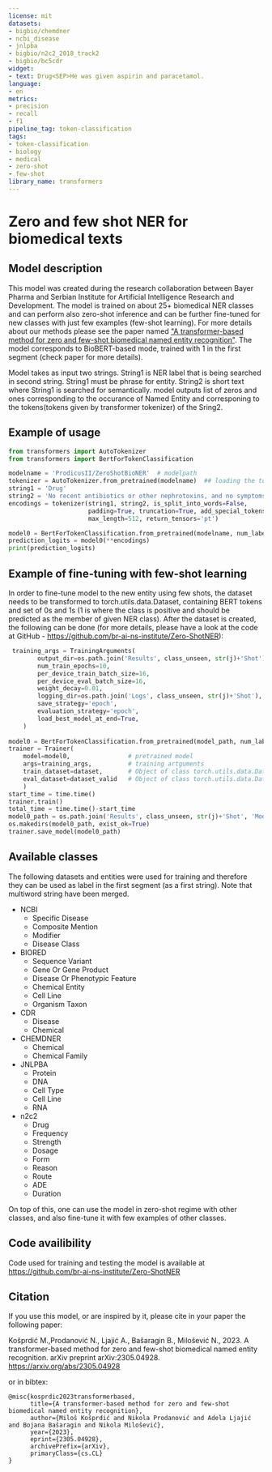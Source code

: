 ```yaml
---
license: mit
datasets:
- bigbio/chemdner
- ncbi_disease
- jnlpba
- bigbio/n2c2_2018_track2
- bigbio/bc5cdr
widget:
- text: Drug<SEP>He was given aspirin and paracetamol.
language:
- en
metrics:
- precision
- recall
- f1
pipeline_tag: token-classification
tags:
- token-classification
- biology
- medical
- zero-shot
- few-shot
library_name: transformers
---
```

# Zero and few shot NER for biomedical texts

## Model description

This model was created during the research collaboration between Bayer Pharma and Serbian Institute for Artificial Intelligence Research and Development. 
The model is trained on about 25+ biomedical NER classes and can perform also zero-shot inference and can be further fine-tuned for new classes with just few examples (few-shot learning). 
For more details about our methods please see the paper named ["A transformer-based method for zero and few-shot biomedical named entity recognition"](https://arxiv.org/abs/2305.04928). The model corresponds to BioBERT-based mode, trained with 1 in the first segment (check paper for more details).

Model takes as input two strings. String1 is NER label that is being searched in second string. String1 must be phrase for entity. String2 is short text where String1 is searched for semantically.
model outputs list of zeros and ones corresponding to the occurance of Named Entity and corresponing to the tokens(tokens given by transformer tokenizer) of the Sring2.

## Example of usage
```python
from transformers import AutoTokenizer
from transformers import BertForTokenClassification

modelname = 'ProdicusII/ZeroShotBioNER'  # modelpath
tokenizer = AutoTokenizer.from_pretrained(modelname)  ## loading the tokenizer of that model
string1 = 'Drug'
string2 = 'No recent antibiotics or other nephrotoxins, and no symptoms of UTI with benign UA.'
encodings = tokenizer(string1, string2, is_split_into_words=False,
                      padding=True, truncation=True, add_special_tokens=True, return_offsets_mapping=False,
                      max_length=512, return_tensors='pt')

model0 = BertForTokenClassification.from_pretrained(modelname, num_labels=2)
prediction_logits = model0(**encodings)
print(prediction_logits)
```

## Example of fine-tuning with few-shot learning

In order to fine-tune model to the new entity using few shots, the dataset needs to be transformed to torch.utils.data.Dataset, containing BERT tokens and set of 0s and 1s (1 is where the class is positive and should be predicted as the member of given NER class). After the dataset is created, the following can be done (for more details, please have a look at the code at GitHub - https://github.com/br-ai-ns-institute/Zero-ShotNER): 

```python
 training_args = TrainingArguments(
        output_dir=os.path.join('Results', class_unseen, str(j)+'Shot'),  # folder for results
        num_train_epochs=10,                                              # number of epochs
        per_device_train_batch_size=16,                                   # batch size per device during training
        per_device_eval_batch_size=16,                                    # batch size for evaluation
        weight_decay=0.01,                                                # strength of weight decay
        logging_dir=os.path.join('Logs', class_unseen, str(j)+'Shot'),    # folder for logs
        save_strategy='epoch',
        evaluation_strategy='epoch',
        load_best_model_at_end=True,
    )
    
model0 = BertForTokenClassification.from_pretrained(model_path, num_labels=2)
trainer = Trainer(
    model=model0,                # pretrained model
    args=training_args,          # training artguments
    train_dataset=dataset,       # Object of class torch.utils.data.Dataset for training
    eval_dataset=dataset_valid   # Object of class torch.utils.data.Dataset for vaLidation
    )
start_time = time.time()
trainer.train()
total_time = time.time()-start_time
model0_path = os.path.join('Results', class_unseen, str(j)+'Shot', 'Model')
os.makedirs(model0_path, exist_ok=True)
trainer.save_model(model0_path)
```

## Available classes

The following datasets and entities were used for training and therefore they can be used as label in the first segment (as a first string). Note that multiword string have been merged.


* NCBI
  * Specific Disease 
  * Composite Mention 
  * Modifier 
  * Disease Class
* BIORED
  * Sequence Variant 
  * Gene Or Gene Product 
  * Disease Or Phenotypic Feature 
  * Chemical Entity 
  * Cell Line 
  * Organism Taxon 
* CDR
  * Disease 
  * Chemical
* CHEMDNER
  * Chemical
  * Chemical Family
* JNLPBA
  * Protein
  * DNA 
  * Cell Type 
  * Cell Line 
  * RNA 
* n2c2
  * Drug
  * Frequency 
  * Strength
  * Dosage
  * Form
  * Reason
  * Route
  * ADE 
  * Duration

On top of this, one can use the model in zero-shot regime with other classes, and also fine-tune it with few examples of other classes. 



## Code availibility

Code used for training and testing the model is available at https://github.com/br-ai-ns-institute/Zero-ShotNER 

## Citation

If you use this model, or are inspired by it, please cite in your paper the following paper: 

Košprdić M.,Prodanović N., Ljajić A., Bašaragin B., Milošević N., 2023. A transformer-based method for zero and few-shot biomedical named entity recognition. arXiv preprint arXiv:2305.04928. https://arxiv.org/abs/2305.04928

or in bibtex:
```
@misc{kosprdic2023transformerbased,
      title={A transformer-based method for zero and few-shot biomedical named entity recognition}, 
      author={Miloš Košprdić and Nikola Prodanović and Adela Ljajić and Bojana Bašaragin and Nikola Milošević},
      year={2023},
      eprint={2305.04928},
      archivePrefix={arXiv},
      primaryClass={cs.CL}
}
```
